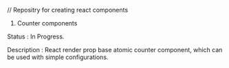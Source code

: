 // Repositry for creating react components

1. Counter components

Status : In Progress.

Description : React render prop base atomic counter component, which
can be used with simple configurations.
